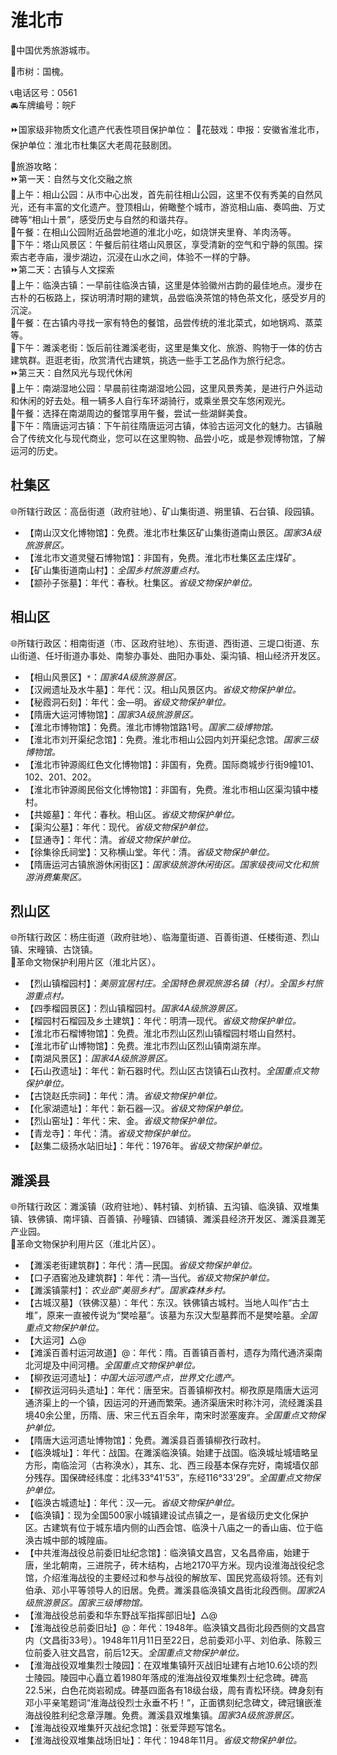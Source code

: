 # 淮北市  
🏅中国优秀旅游城市。  
  
🌳市树：国槐。  
  
📞电话区号：0561  
🚘车牌编号：皖F  
  
⏩国家级非物质文化遗产代表性项目保护单位：
🔸花鼓戏：申报：安徽省淮北市，保护单位：淮北市杜集区大老周花鼓剧团。    
  
🧭旅游攻略：   
⏩第一天：自然与文化交融之旅  
🔸上午：相山公园：从市中心出发，首先前往相山公园，这里不仅有秀美的自然风光，还有丰富的文化遗产。登顶相山，俯瞰整个城市，游览相山庙、奏鸣曲、万丈碑等“相山十景”，感受历史与自然的和谐共存。  
🔸午餐：在相山公园附近品尝地道的淮北小吃，如烧饼夹里脊、羊肉汤等。  
🔸下午：塔山风景区：午餐后前往塔山风景区，享受清新的空气和宁静的氛围。探索古老寺庙，漫步湖边，沉浸在山水之间，体验不一样的宁静。  
⏩第二天：古镇与人文探索  
🔸上午：临涣古镇：一早前往临涣古镇，这里是体验徽州古韵的最佳地点。漫步在古朴的石板路上，探访明清时期的建筑，品尝临涣茶馆的特色茶文化，感受岁月的沉淀。  
🔸午餐：在古镇内寻找一家有特色的餐馆，品尝传统的淮北菜式，如地锅鸡、蒸菜等。  
🔸下午：濉溪老街：饭后前往濉溪老街，这里是集文化、旅游、购物于一体的仿古建筑群。逛逛老街，欣赏清代古建筑，挑选一些手工艺品作为旅行纪念。  
⏩第三天：自然风光与现代休闲  
🔸上午：南湖湿地公园：早晨前往南湖湿地公园，这里风景秀美，是进行户外运动和休闲的好去处。租一辆多人自行车环湖骑行，或乘坐景交车悠闲观光。  
🔸午餐：选择在南湖周边的餐馆享用午餐，尝试一些湖鲜美食。  
🔸下午：隋唐运河古镇：下午前往隋唐运河古镇，体验古运河文化的魅力。古镇融合了传统文化与现代商业，您可以在这里购物、品尝小吃，或是参观博物馆，了解运河的历史。  

## 杜集区  
🌐所辖行政区：高岳街道（政府驻地）、矿山集街道、朔里镇、石台镇、段园镇。  
  
* 【南山汉文化博物馆】：免费。淮北市杜集区矿山集街道南山景区。*国家3A级旅游景区。*  
* 【淮北市文道灵璧石博物馆】：非国有，免费。淮北市杜集区孟庄煤矿。  
* 【矿山集街道南山村】：*全国乡村旅游重点村。*  
* 【颛孙子张墓】：年代：春秋。杜集区。*省级文物保护单位。*

## 相山区  
🌐所辖行政区：相南街道（市、区政府驻地）、东街道、西街道、三堤口街道、东山街道、任圩街道办事处、南黎办事处、曲阳办事处、渠沟镇、相山经济开发区。  
  
* 【相山风景区】`*`：*国家4A级旅游景区。*  
* 【汉阙遗址及水牛墓】：年代：汉。相山风景区内。*省级文物保护单位。*
* 【秘霞洞石刻】：年代：金—明。*省级文物保护单位。*  
* 【隋唐大运河博物馆】：*国家3A级旅游景区。*  
* 【淮北市博物馆】：免费。淮北市博物馆路1号。*国家二级博物馆。*  
* 【淮北市刘开渠纪念馆】：免费。淮北市相山公园内刘开渠纪念馆。*国家三级博物馆。*  
* 【淮北市钟源阁红色文化博物馆】：非国有，免费。国际商城步行街9幢101、102、201、202。  
* 【淮北市钟源阁民俗文化博物馆】：非国有，免费。淮北市相山区渠沟镇中楼村。  
* 【共姬墓】：年代：春秋。相山区。*省级文物保护单位。*
* 【渠沟公墓】：年代：现代。*省级文物保护单位。*  
* 【显通寺】：年代：清。*省级文物保护单位。*
* 【徐集徐氏祠堂】：又称横山堂。年代：清。*省级文物保护单位。*
* 【隋唐运河古镇旅游休闲街区】：*国家级旅游休闲街区。国家级夜间文化和旅游消费集聚区。*  

## 烈山区  
🌐所辖行政区：杨庄街道（政府驻地）、临海童街道、百善街道、任楼街道、烈山镇、宋疃镇、古饶镇。  
🚩革命文物保护利用片区（淮北片区）。  
  
* 【烈山镇榴园村】：*美丽宜居村庄。全国特色景观旅游名镇（村）。全国乡村旅游重点村。*  
* 【四季榴园景区】：烈山镇榴园村。*国家4A级旅游景区。*  
* 【榴园村石榴园及乡土建筑】：年代：明清—现代。*省级文物保护单位。*
* 【淮北市石榴博物馆】：免费。淮北市烈山区烈山镇榴园村塔山自然村。  
* 【淮北市矿山博物馆】：免费。淮北市烈山区烈山镇南湖东岸。  
* 【南湖风景区】：*国家4A级旅游景区。*  
* 【石山孜遗址】：年代：新石器时代。烈山区古饶镇石山孜村。*全国重点文物保护单位。*  
* 【古饶赵氏宗祠】：年代：清。*省级文物保护单位。*
* 【化家湖遗址】：年代：新石器—汉。*省级文物保护单位。*
* 【烈山窑址】：年代：宋、金。*省级文物保护单位。*
* 【青龙寺】：年代：清。*省级文物保护单位。*
* 【赵集二级扬水站旧址】：年代：1976年。*省级文物保护单位。*  

## 濉溪县  
🌐所辖行政区：濉溪镇（政府驻地）、韩村镇、刘桥镇、五沟镇、临涣镇、双堆集镇、铁佛镇、南坪镇、百善镇、孙疃镇、四铺镇、濉溪县经济开发区、濉溪县濉芜产业园。  
🚩革命文物保护利用片区（淮北片区）。  
  
* 【濉溪老街建筑群】：年代：清—民国。*省级文物保护单位。*
* 【口子酒窖池及建筑群】：年代：清—当代。*省级文物保护单位。*  
* 【濉溪镇蒙村】：*农业部“美丽乡村”。国家森林乡村。*  
* 【古城汉墓】（铁佛汉墓）：年代：东汉。铁佛镇古城村。当地人叫作“古土堆”，原来一直被传说为“樊哙墓”。该墓为东汉大型墓葬而不是樊哙墓。*全国重点文物保护单位。*  
* 【大运河】△@ 
* 【滩溪百善村运河故道】@：年代：隋。百善镇百善村，遗存为隋代通济渠南北河堤及中间河槽。*全国重点文物保护单位。*  
* 【柳孜运河遗址】：*中国大运河遗产点，世界文化遗产。*  
* 【柳孜运河码头遗址】：年代：唐至宋。百善镇柳孜村。柳孜原是隋唐大运河通济渠上的一个镇，因运河的开通而繁荣。通济渠唐宋时称汴河，流经濉溪县境40余公里，历隋、唐、宋三代五百余年，南宋时淤塞废弃。*全国重点文物保护单位。*  
* 【隋唐大运河遗址博物馆】：免费。濉溪县百善镇柳孜行政村。  
* 【临涣城址】：年代：战国。在濉溪临涣镇。始建于战国。临涣城址城墙略呈方形，南临浍河（古称涣水），其东、北、西三段基本保存完好，南城墙仅部分残存。国保碑经纬度：北纬33°41'53”，东经116°33'29”。*全国重点文物保护单位。*  
* 【临涣古城遗址】：年代：汉—元。*省级文物保护单位。*
* 【临涣镇】：现为全国500家小城镇建设试点镇之一，是省级历史文化保护区。古建筑有位于城东墙内侧的山西会馆、临涣十八庙之一的香山庙、位于临涣古城中部的城隍庙。  
* 【中共淮海战役总前委旧址纪念馆】：临涣镇文昌宫，又名昌帝庙，始建于唐，坐北朝南，三进院子，砖木结构，占地2170平方米。现内设淮海战役纪念馆，介绍淮海战役的主要经过和参与战役的解放军、国民党高级将领。还有刘伯承、邓小平等领导人的旧居。免费。濉溪县临涣镇文昌街北段西侧。*国家2A级旅游景区。国家三级博物馆。*  
* 【淮海战役总前委和华东野战军指挥部旧址】△@
* 【淮海战役总前委旧址】@：年代：1948年。临涣镇文昌街北段西侧的文昌宫内（文昌街33号）。1948年11月11日至22日，总前委邓小平、刘伯承、陈毅三位前委入驻文昌宫，前后12天。*全国重点文物保护单位。*  
* 【淮海战役双堆集烈士陵园】：在双堆集镇歼灭战旧址建有占地10.6公顷的烈士陵园。陵园中心矗立着1980年落成的淮海战役双堆集烈士纪念碑。碑高22.5米，白色花岗岩砌成。碑基四面各有18级台级，周有青松环绕。碑身刻有邓小平亲笔题词“淮海战役烈士永垂不朽！”，正面镌刻纪念碑文，碑冠镶嵌淮海战役胜利纪念章浮雕。免费。濉溪县双堆集镇。*国家3A级旅游景区。*  
* 【淮海战役双堆集歼灭战纪念馆】：张爱萍题写馆名。  
* 【淮海战役双堆集战场旧址】：年代：1948年11月。*省级文物保护单位。*  